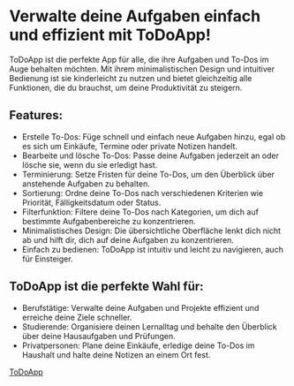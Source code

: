 # Verwalte deine Aufgaben einfach und effizient mit ToDoApp!

ToDoApp ist die perfekte App für alle, die ihre Aufgaben und To-Dos im Auge behalten möchten. Mit ihrem minimalistischen Design und intuitiver Bedienung ist sie kinderleicht zu nutzen und bietet gleichzeitig alle Funktionen, die du brauchst, um deine Produktivität zu steigern.

## Features:

- Erstelle To-Dos: Füge schnell und einfach neue Aufgaben hinzu, egal ob es sich um Einkäufe, Termine oder private Notizen handelt.
- Bearbeite und lösche To-Dos: Passe deine Aufgaben jederzeit an oder lösche sie, wenn du sie erledigt hast.
- Terminierung: Setze Fristen für deine To-Dos, um den Überblick über anstehende Aufgaben zu behalten.
- Sortierung: Ordne deine To-Dos nach verschiedenen Kriterien wie Priorität, Fälligkeitsdatum oder Status.
- Filterfunktion: Filtere deine To-Dos nach Kategorien, um dich auf bestimmte Aufgabenbereiche zu konzentrieren.
- Minimalistisches Design: Die übersichtliche Oberfläche lenkt dich nicht ab und hilft dir, dich auf deine Aufgaben zu konzentrieren.
- Einfach zu bedienen: ToDoApp ist intuitiv und leicht zu navigieren, auch für Einsteiger.

## ToDoApp ist die perfekte Wahl für:

- Berufstätige: Verwalte deine Aufgaben und Projekte effizient und erreiche deine Ziele schneller.
- Studierende: Organisiere deinen Lernalltag und behalte den Überblick über deine Hausaufgaben und Prüfungen.
- Privatpersonen: Plane deine Einkäufe, erledige deine To-Dos im Haushalt und halte deine Notizen an einem Ort fest.

[ToDoApp](https://github.com/ThilNguyen/M324-Projekt/tree/main/ToDoApp)


